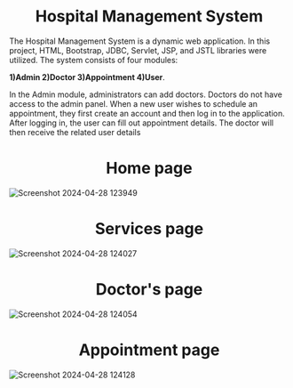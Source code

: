 <h1 style="text-align: center;">Hospital Management System</h1>
<p>The Hospital Management System is a dynamic web application. In this project, HTML, Bootstrap, JDBC, Servlet, JSP, and JSTL libraries were utilized. The system consists of four modules:</p>
  <b>1)Admin
    2)Doctor
    3)Appointment
    4)User</b>. <p>In the Admin module, administrators can add doctors. Doctors do not have access to the admin panel. When a new user wishes to schedule an appointment, they first create an account and then log in to the application. After logging in, the user can fill out appointment details. The doctor will then receive the related user details</p>
  
  <h1 style="text-align: center;">Home page</h1>


![Screenshot 2024-04-28 123949](https://github.com/Debarjitmohanty/Hospital_Managment_System/assets/91021174/dd736a21-15bd-4a18-88d0-03a2907f0019)

 <h1 style="text-align: center;">Services page</h1>
 
![Screenshot 2024-04-28 124027](https://github.com/Debarjitmohanty/Hospital_Managment_System/assets/91021174/73f9867c-2025-46e0-9a16-8896c2353d48)

 <h1 style="text-align: center;">Doctor's page</h1>

![Screenshot 2024-04-28 124054](https://github.com/Debarjitmohanty/Hospital_Managment_System/assets/91021174/5b590d92-c2b1-44ee-9407-6fb22318feb3)

 <h1 style="text-align: center;">Appointment page</h1>

![Screenshot 2024-04-28 124128](https://github.com/Debarjitmohanty/Hospital_Managment_System/assets/91021174/130bb54f-c21f-4775-b3f9-d329644cd6a3)

 
